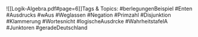 
![[Logik-Algebra.pdf#page=6]]Tags & Topics:
   #berlegungenBeispiel
   #Enten
   #Ausdrucks
   #wAus
   #Weglassen
   #Negation
   #Primzahl
   #Disjunktion
   #Klammerung
   #Wortesnicht
   #logischeAusdrcke
   #WahrheitstafelA
   #Junktoren
   #geradeDeutschland